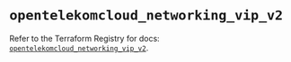 # `opentelekomcloud_networking_vip_v2`

Refer to the Terraform Registry for docs: [`opentelekomcloud_networking_vip_v2`](https://registry.terraform.io/providers/opentelekomcloud/opentelekomcloud/1.36.47/docs/resources/networking_vip_v2).
